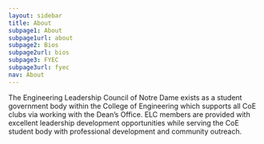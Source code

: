 ```yaml
---
layout: sidebar
title: About
subpage1: About
subpage1url: about
subpage2: Bios
subpage2url: bios
subpage3: FYEC
subpage3url: fyec
nav: About
---
```

<p class="lede">The Engineering Leadership Council of Notre Dame exists as a student government
body within the College of Engineering which supports all CoE clubs via working with
the Dean’s Office. ELC members are provided with excellent leadership development
opportunities while serving the CoE student body with professional development
and community outreach.</p>
